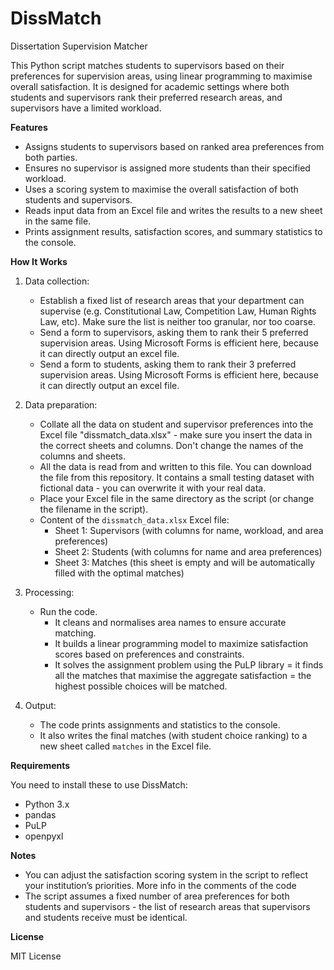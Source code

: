 # DissMatch
Dissertation Supervision Matcher

This Python script matches students to supervisors based on their preferences for supervision areas, using linear programming to maximise overall satisfaction. It is designed for academic settings where both students and supervisors rank their preferred research areas, and supervisors have a limited workload.

**Features**

- Assigns students to supervisors based on ranked area preferences from both parties.
- Ensures no supervisor is assigned more students than their specified workload.
- Uses a scoring system to maximise the overall satisfaction of both students and supervisors.
- Reads input data from an Excel file and writes the results to a new sheet in the same file.
- Prints assignment results, satisfaction scores, and summary statistics to the console.

**How It Works**

1. Data collection:
     - Establish a fixed list of research areas that your department can supervise (e.g. Constitutional Law, Competition Law, Human Rights Law, etc). Make sure the list is neither too granular, nor too coarse. 
     - Send a form to supervisors, asking them to rank their 5 preferred supervision areas. Using Microsoft Forms is efficient here, because it can directly output an excel file.
     - Send a form to students, asking them to rank their 3 preferred supervision areas. Using Microsoft Forms is efficient here, because it can directly output an excel file.
 
2. Data preparation: 
   - Collate all the data on student and supervisor preferences into the Excel file "dissmatch_data.xlsx" - make sure you insert the data in the correct sheets and columns. Don't change the names of the columns and sheets.
   - All the data is read from and written to this file. You can download the file from this repository. It contains a small testing dataset with fictional data - you can overwrite it with your real data. 
   - Place your Excel file in the same directory as the script (or change the filename in the script). 
   - Content of the `dissmatch_data.xlsx` Excel file:
     - Sheet 1: Supervisors (with columns for name, workload, and area preferences)
     - Sheet 2: Students (with columns for name and area preferences)
     - Sheet 3: Matches (this sheet is empty and will be automatically filled with the optimal matches)

3. Processing: 
   - Run the code.
     - It cleans and normalises area names to ensure accurate matching.
     - It builds a linear programming model to maximize satisfaction scores based on preferences and constraints.
     - It solves the assignment problem using the PuLP library = it finds all the matches that maximise the aggregate satisfaction = the highest possible choices will be matched.  

4. Output:  
   - The code prints assignments and statistics to the console.
   - It also writes the final matches (with student choice ranking) to a new sheet called `matches` in the Excel file.

**Requirements**

You need to install these to use DissMatch:

- Python 3.x
- pandas
- PuLP
- openpyxl

**Notes**

- You can adjust the satisfaction scoring system in the script to reflect your institution’s priorities. More info in the comments of the code
- The script assumes a fixed number of area preferences for both students and supervisors - the list of research areas that supervisors and students receive must be identical. 

**License**

MIT License 
